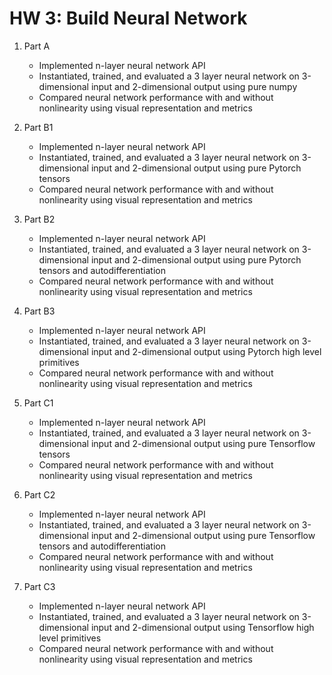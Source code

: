 # HW 3: Build Neural Network

1. Part A
    * Implemented n-layer neural network API 
    * Instantiated, trained, and evaluated a 3 layer neural network on 3-dimensional input and 2-dimensional output using pure numpy
    * Compared neural network performance with and without nonlinearity using visual representation and metrics 

2. Part B1
    * Implemented n-layer neural network API 
    * Instantiated, trained, and evaluated a 3 layer neural network on 3-dimensional input and 2-dimensional output using pure Pytorch tensors
    * Compared neural network performance with and without nonlinearity using visual representation and metrics 
3. Part B2
    * Implemented n-layer neural network API 
    * Instantiated, trained, and evaluated a 3 layer neural network on 3-dimensional input and 2-dimensional output using pure Pytorch tensors and autodifferentiation
    * Compared neural network performance with and without nonlinearity using visual representation and metrics 
4. Part B3
    * Implemented n-layer neural network API 
    * Instantiated, trained, and evaluated a 3 layer neural network on 3-dimensional input and 2-dimensional output using Pytorch high level primitives
    * Compared neural network performance with and without nonlinearity using visual representation and metrics 
5. Part C1
    * Implemented n-layer neural network API 
    * Instantiated, trained, and evaluated a 3 layer neural network on 3-dimensional input and 2-dimensional output using pure Tensorflow tensors
    * Compared neural network performance with and without nonlinearity using visual representation and metrics 
6. Part C2
    * Implemented n-layer neural network API 
    * Instantiated, trained, and evaluated a 3 layer neural network on 3-dimensional input and 2-dimensional output using pure Tensorflow tensors and autodifferentiation
    * Compared neural network performance with and without nonlinearity using visual representation and metrics 
7. Part C3
    * Implemented n-layer neural network API 
    * Instantiated, trained, and evaluated a 3 layer neural network on 3-dimensional input and 2-dimensional output using Tensorflow high level primitives
    * Compared neural network performance with and without nonlinearity using visual representation and metrics 
